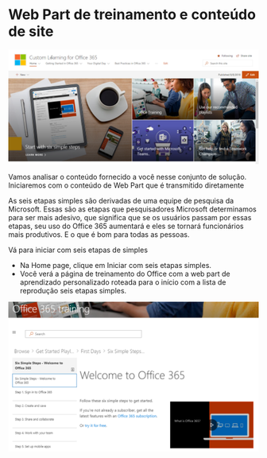 # <a name="training-webpart-and-site-content"></a>Web Part de treinamento e conteúdo de site

![Seis etapas simples](media/clo365homepage.png)

Vamos analisar o conteúdo fornecido a você nesse conjunto de solução.  Iniciaremos com o conteúdo de Web Part que é transmitido diretamente 




As seis etapas simples são derivadas de uma equipe de pesquisa da Microsoft. Essas são as etapas que pesquisadores Microsoft determinamos para ser mais adesivo, que significa que se os usuários passam por essas etapas, seu uso do Office 365 aumentará e eles se tornará funcionários mais produtivos. E o que é bom para todas as pessoas.

Vá para iniciar com seis etapas de simples
- Na Home page, clique em Iniciar com seis etapas simples. 
- Você verá a página de treinamento do Office com a web part de aprendizado personalizado roteada para o início com a lista de reprodução seis etapas simples.  

![Lista de reprodução de seis etapas](media/clo365sixsteps.png)
